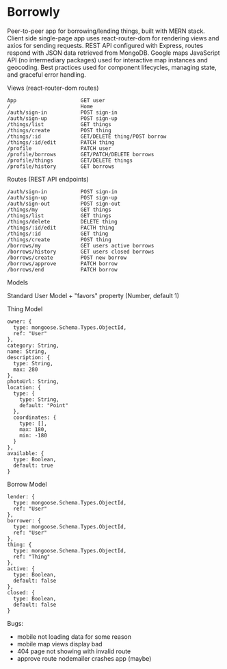 # Borrowly

Peer-to-peer app for borrowing/lending things, built with MERN stack. Client side single-page app uses
react-router-dom for rendering views and axios for sending requests. REST API configured with Express, routes respond with JSON data retrieved from MongoDB. Google maps JavaScript API (no intermediary packages) used for interactive map instances and geocoding. Best practices used for component lifecycles, managing state, and graceful error handling.

Views (react-router-dom routes)

```
App                     GET user
/                       Home
/auth/sign-in           POST sign-in
/auth/sign-up           POST sign-up
/things/list            GET things
/things/create          POST thing
/things/:id             GET/DELETE thing/POST borrow
/things/:id/edit        PATCH thing
/profile                PATCH user
/profile/borrows        GET/PATCH/DELETE borrows
/profile/things         GET/DELETE things
/profile/history        GET borrows
```

Routes (REST API endpoints)

```
/auth/sign-in           POST sign-in
/auth/sign-up           POST sign-up
/auth/sign-out          POST sign-out
/things/my              GET things
/things/list            GET things
/things/delete          DELETE thing
/things/:id/edit        PACTH thing
/things/:id             GET thing
/things/create          POST thing
/borrows/my             GET users active borrows
/borrows/history        GET users closed borrows
/borrows/create         POST new borrow
/borrows/approve        PATCH borrow
/borrows/end            PATCH borrow
```

Models

Standard User Model + "favors" property (Number, default 1)

Thing Model

```
owner: {
  type: mongoose.Schema.Types.ObjectId,
  ref: "User"
},
category: String,
name: String,
description: {
  type: String,
  max: 280
},
photoUrl: String,
location: {
  type: {
    type: String,
    default: "Point"
  },
  coordinates: {
    type: [],
    max: 180,
    min: -180
  }
},
available: {
  type: Boolean,
  default: true
}
```

Borrow Model

```
lender: {
  type: mongoose.Schema.Types.ObjectId,
  ref: "User"
},
borrower: {
  type: mongoose.Schema.Types.ObjectId,
  ref: "User"
},
thing: {
  type: mongoose.Schema.Types.ObjectId,
  ref: "Thing"
},
active: {
  type: Boolean,
  default: false
},
closed: {
  type: Boolean,
  default: false
}
```

Bugs:

- mobile not loading data for some reason
- mobile map views display bad
- 404 page not showing with invalid route
- approve route nodemailer crashes app (maybe)

